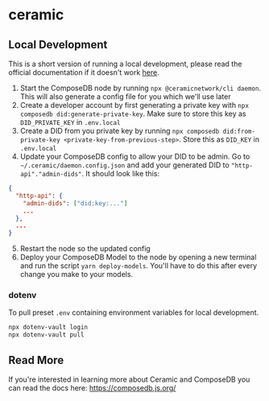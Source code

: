 # ceramic

## Local Development

This is a short version of running a local development, please read the official documentation if it doesn't work [here](https://composedb.js.org/docs/0.4.x/set-up-your-environment).

1. Start the ComposeDB node by running `npx @ceramicnetwork/cli daemon`. This will also generate a config file for you which we'll use later
2. Create a developer account by first generating a private key with `npx composedb did:generate-private-key`. Make sure to store this key as `DID_PRIVATE_KEY` in `.env.local`
3. Create a DID from you private key by running `npx composedb did:from-private-key <private-key-from-previous-step>`. Store this as `DID_KEY` in `.env.local`
4. Update your ComposeDB config to allow your DID to be admin. Go to `~/.ceramic/daemon.config.json` and add your generated DID to `"http-api"."admin-dids"`. It should look like this:

```json
{
  "http-api": {
    "admin-dids": ["did:key:..."]
    ...
  },
  ...
}
```

5. Restart the node so the updated config
6. Deploy your ComposeDB Model to the node by opening a new terminal and run the script `yarn deploy-models`. You'll have to do this after every change you make to your models.

### dotenv

To pull preset `.env` containing environment variables for local development.

```sh
npx dotenv-vault login
npx dotenv-vault pull
```

## Read More

If you're interested in learning more about Ceramic and ComposeDB you can read the docs here: https://composedb.js.org/
